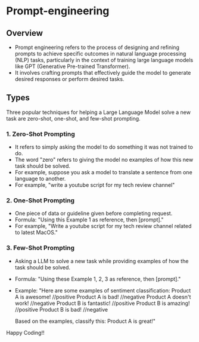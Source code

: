 # Prompt-engineering

## Overview

- Prompt engineering refers to the process of designing and refining prompts to achieve specific outcomes in natural language processing (NLP) tasks, particularly in the context of training large language models like GPT (Generative Pre-trained Transformer).
- It involves crafting prompts that effectively guide the model to generate desired responses or perform desired tasks.

## Types

Three popular techniques for helping a Large Language Model solve a new task are zero-shot, one-shot, and few-shot prompting.

### 1. Zero-Shot Prompting

- It refers to simply asking the model to do something it was not trained to do.
- The word "zero" refers to giving the model no examples of how this new task should be solved.
- For example, suppose you ask a model to translate a sentence from one language to another.
- For example, "write a youtube script for my tech review channel"

### 2. One-Shot Prompting

- One piece of data or guideline given before completing request.
- Formula:  "Using this Example 1 as reference, then [prompt]."
- For example, "Write a youtube script for my tech review channel related to latest MacOS."

### 3. Few-Shot Prompting

- Asking a LLM to solve a new task while providing examples of how the task should be solved.
- Formula: "Using these Example 1, 2, 3 as reference, then [prompt]."
- Example:
  "Here are some examples of sentiment classification:
  Product A is awesome! //positive
  Product A is bad! //negative
  Product A doesn't work! //negative
  Product B is fantastic! //positive
  Product B is amazing! //positive
  Product B is bad! //negative

    Based on the examples, classify this:
    Product A is great!"

Happy Coding!!
